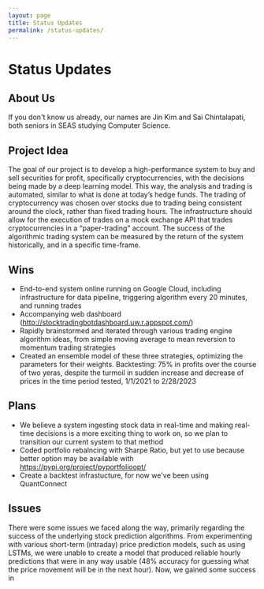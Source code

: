 ```yaml
---
layout: page
title: Status Updates
permalink: /status-updates/
---
```

# Status Updates


## About Us
If you don't know us already, our names are Jin Kim and Sai Chintalapati, both seniors in SEAS studying Computer Science.

## Project Idea
The goal of our project is to develop a high-performance system to buy and sell securities for profit, specifically cryptocurrencies, with the decisions being made by a deep learning model. This way, the analysis and trading is automated, similar to what is done at today’s hedge funds. The trading of cryptocurrency was chosen over stocks due to trading being consistent around the clock, rather than fixed trading hours. The infrastructure should allow for the execution of trades on a mock exchange API that trades cryptocurrencies in a “paper-trading” account. The success of the algorithmic trading system can be measured by the return of the system historically, and in a specific time-frame. 


## Wins
- End-to-end system online running on Google Cloud, including infrastructure for data pipeline, triggering algorithm every 20 minutes, and running trades
- Accompanying web dashboard (http://stocktradingbotdashboard.uw.r.appspot.com/)
- Rapidly brainstormed and iterated through various trading engine algorithm ideas, from simple moving average to mean reversion to momentum trading strategies
- Created an ensemble model of these three strategies, optimizing the parameters for their weights. Backtesting: 75% in profits over the course of two yeras, despite the turmoil in sudden increase and decrease of prices in the time period tested, 1/1/2021 to 2/28/2023


## Plans
- We believe a system ingesting stock data in real-time and making real-time decisions is a more exciting thing to work on, so we plan to transition our current system to that method
- Coded portfolio rebalncing with Sharpe Ratio, but yet to use because better option may be available with https://pypi.org/project/pyportfolioopt/
- Create a backtest infrastucture, for now we've been using QuantConnect

## Issues
There were some issues we faced along the way, primarily regarding the success of the underlying stock prediction algorithms. From experimenting with various short-term (intraday) price prediction models, such as using LSTMs, we were unable to create a model that produced reliable hourly predictions that were in any way usable (48% accuracy for guessing what the price movement will be in the next hour). Now, we gained some success in 

